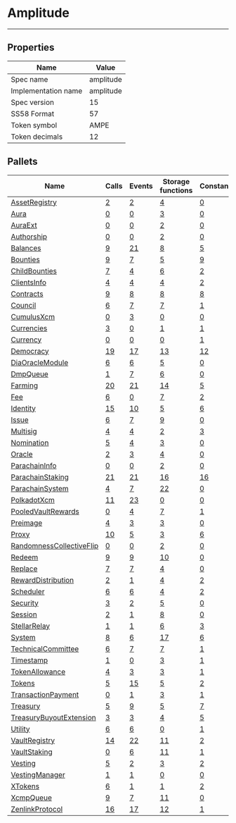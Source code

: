 # Amplitude

---------

## Properties
| Name | Value |
| -------- | -------- |
| Spec name     | amplitude     |
| Implementation name     | amplitude     |
| Spec version     | 15     |
| SS58 Format     | 57     |
| Token symbol      | AMPE     |
| Token decimals      | 12     |

## Pallets
| Name | Calls | Events | Storage functions | Constants | Errors |
| -------- | -------- | -------- | -------- | -------- | -------- |
| [AssetRegistry](assetregistry.md) | [2](assetregistry.md#calls) | [2](assetregistry.md#events) | [4](assetregistry.md#storage-functions) | [0](assetregistry.md#constants) | [5](assetregistry.md#errors) |
| [Aura](aura.md) | [0](aura.md#calls) | [0](aura.md#events) | [3](aura.md#storage-functions) | [0](aura.md#constants) | [0](aura.md#errors) |
| [AuraExt](auraext.md) | [0](auraext.md#calls) | [0](auraext.md#events) | [2](auraext.md#storage-functions) | [0](auraext.md#constants) | [0](auraext.md#errors) |
| [Authorship](authorship.md) | [0](authorship.md#calls) | [0](authorship.md#events) | [2](authorship.md#storage-functions) | [0](authorship.md#constants) | [0](authorship.md#errors) |
| [Balances](balances.md) | [9](balances.md#calls) | [21](balances.md#events) | [8](balances.md#storage-functions) | [5](balances.md#constants) | [10](balances.md#errors) |
| [Bounties](bounties.md) | [9](bounties.md#calls) | [7](bounties.md#events) | [5](bounties.md#storage-functions) | [9](bounties.md#constants) | [11](bounties.md#errors) |
| [ChildBounties](childbounties.md) | [7](childbounties.md#calls) | [4](childbounties.md#events) | [6](childbounties.md#storage-functions) | [2](childbounties.md#constants) | [3](childbounties.md#errors) |
| [ClientsInfo](clientsinfo.md) | [4](clientsinfo.md#calls) | [4](clientsinfo.md#events) | [4](clientsinfo.md#storage-functions) | [2](clientsinfo.md#constants) | [2](clientsinfo.md#errors) |
| [Contracts](contracts.md) | [9](contracts.md#calls) | [8](contracts.md#events) | [8](contracts.md#storage-functions) | [8](contracts.md#constants) | [27](contracts.md#errors) |
| [Council](council.md) | [6](council.md#calls) | [7](council.md#events) | [7](council.md#storage-functions) | [1](council.md#constants) | [10](council.md#errors) |
| [CumulusXcm](cumulusxcm.md) | [0](cumulusxcm.md#calls) | [3](cumulusxcm.md#events) | [0](cumulusxcm.md#storage-functions) | [0](cumulusxcm.md#constants) | [0](cumulusxcm.md#errors) |
| [Currencies](currencies.md) | [3](currencies.md#calls) | [0](currencies.md#events) | [1](currencies.md#storage-functions) | [1](currencies.md#constants) | [3](currencies.md#errors) |
| [Currency](currency.md) | [0](currency.md#calls) | [0](currency.md#events) | [0](currency.md#storage-functions) | [1](currency.md#constants) | [6](currency.md#errors) |
| [Democracy](democracy.md) | [19](democracy.md#calls) | [17](democracy.md#events) | [13](democracy.md#storage-functions) | [12](democracy.md#constants) | [24](democracy.md#errors) |
| [DiaOracleModule](diaoraclemodule.md) | [6](diaoraclemodule.md#calls) | [6](diaoraclemodule.md#events) | [5](diaoraclemodule.md#storage-functions) | [0](diaoraclemodule.md#constants) | [10](diaoraclemodule.md#errors) |
| [DmpQueue](dmpqueue.md) | [1](dmpqueue.md#calls) | [7](dmpqueue.md#events) | [6](dmpqueue.md#storage-functions) | [0](dmpqueue.md#constants) | [2](dmpqueue.md#errors) |
| [Farming](farming.md) | [20](farming.md#calls) | [21](farming.md#events) | [14](farming.md#storage-functions) | [5](farming.md#constants) | [19](farming.md#errors) |
| [Fee](fee.md) | [6](fee.md#calls) | [0](fee.md#events) | [7](fee.md#storage-functions) | [2](fee.md#constants) | [3](fee.md#errors) |
| [Identity](identity.md) | [15](identity.md#calls) | [10](identity.md#events) | [5](identity.md#storage-functions) | [6](identity.md#constants) | [18](identity.md#errors) |
| [Issue](issue.md) | [6](issue.md#calls) | [7](issue.md#events) | [9](issue.md#storage-functions) | [0](issue.md#constants) | [8](issue.md#errors) |
| [Multisig](multisig.md) | [4](multisig.md#calls) | [4](multisig.md#events) | [2](multisig.md#storage-functions) | [3](multisig.md#constants) | [14](multisig.md#errors) |
| [Nomination](nomination.md) | [5](nomination.md#calls) | [4](nomination.md#events) | [3](nomination.md#storage-functions) | [0](nomination.md#constants) | [7](nomination.md#errors) |
| [Oracle](oracle.md) | [2](oracle.md#calls) | [3](oracle.md#events) | [4](oracle.md#storage-functions) | [0](oracle.md#constants) | [3](oracle.md#errors) |
| [ParachainInfo](parachaininfo.md) | [0](parachaininfo.md#calls) | [0](parachaininfo.md#events) | [2](parachaininfo.md#storage-functions) | [0](parachaininfo.md#constants) | [0](parachaininfo.md#errors) |
| [ParachainStaking](parachainstaking.md) | [21](parachainstaking.md#calls) | [21](parachainstaking.md#events) | [16](parachainstaking.md#storage-functions) | [16](parachainstaking.md#constants) | [31](parachainstaking.md#errors) |
| [ParachainSystem](parachainsystem.md) | [4](parachainsystem.md#calls) | [7](parachainsystem.md#events) | [22](parachainsystem.md#storage-functions) | [0](parachainsystem.md#constants) | [8](parachainsystem.md#errors) |
| [PolkadotXcm](polkadotxcm.md) | [11](polkadotxcm.md#calls) | [23](polkadotxcm.md#events) | [0](polkadotxcm.md#storage-functions) | [0](polkadotxcm.md#constants) | [20](polkadotxcm.md#errors) |
| [PooledVaultRewards](pooledvaultrewards.md) | [0](pooledvaultrewards.md#calls) | [4](pooledvaultrewards.md#events) | [7](pooledvaultrewards.md#storage-functions) | [1](pooledvaultrewards.md#constants) | [4](pooledvaultrewards.md#errors) |
| [Preimage](preimage.md) | [4](preimage.md#calls) | [3](preimage.md#events) | [3](preimage.md#storage-functions) | [0](preimage.md#constants) | [6](preimage.md#errors) |
| [Proxy](proxy.md) | [10](proxy.md#calls) | [5](proxy.md#events) | [3](proxy.md#storage-functions) | [6](proxy.md#constants) | [8](proxy.md#errors) |
| [RandomnessCollectiveFlip](randomnesscollectiveflip.md) | [0](randomnesscollectiveflip.md#calls) | [0](randomnesscollectiveflip.md#events) | [2](randomnesscollectiveflip.md#storage-functions) | [0](randomnesscollectiveflip.md#constants) | [0](randomnesscollectiveflip.md#errors) |
| [Redeem](redeem.md) | [9](redeem.md#calls) | [9](redeem.md#events) | [10](redeem.md#storage-functions) | [0](redeem.md#constants) | [11](redeem.md#errors) |
| [Replace](replace.md) | [7](replace.md#calls) | [7](replace.md#events) | [4](replace.md#storage-functions) | [0](replace.md#constants) | [12](replace.md#errors) |
| [RewardDistribution](rewarddistribution.md) | [2](rewarddistribution.md#calls) | [1](rewarddistribution.md#events) | [4](rewarddistribution.md#storage-functions) | [2](rewarddistribution.md#constants) | [6](rewarddistribution.md#errors) |
| [Scheduler](scheduler.md) | [6](scheduler.md#calls) | [6](scheduler.md#events) | [4](scheduler.md#storage-functions) | [2](scheduler.md#constants) | [5](scheduler.md#errors) |
| [Security](security.md) | [3](security.md#calls) | [2](security.md#events) | [5](security.md#storage-functions) | [0](security.md#constants) | [1](security.md#errors) |
| [Session](session.md) | [2](session.md#calls) | [1](session.md#events) | [8](session.md#storage-functions) | [0](session.md#constants) | [5](session.md#errors) |
| [StellarRelay](stellarrelay.md) | [1](stellarrelay.md#calls) | [1](stellarrelay.md#events) | [6](stellarrelay.md#storage-functions) | [3](stellarrelay.md#constants) | [26](stellarrelay.md#errors) |
| [System](system.md) | [8](system.md#calls) | [6](system.md#events) | [17](system.md#storage-functions) | [6](system.md#constants) | [6](system.md#errors) |
| [TechnicalCommittee](technicalcommittee.md) | [6](technicalcommittee.md#calls) | [7](technicalcommittee.md#events) | [7](technicalcommittee.md#storage-functions) | [1](technicalcommittee.md#constants) | [10](technicalcommittee.md#errors) |
| [Timestamp](timestamp.md) | [1](timestamp.md#calls) | [0](timestamp.md#events) | [3](timestamp.md#storage-functions) | [1](timestamp.md#constants) | [0](timestamp.md#errors) |
| [TokenAllowance](tokenallowance.md) | [4](tokenallowance.md#calls) | [3](tokenallowance.md#events) | [3](tokenallowance.md#storage-functions) | [1](tokenallowance.md#constants) | [3](tokenallowance.md#errors) |
| [Tokens](tokens.md) | [5](tokens.md#calls) | [15](tokens.md#events) | [5](tokens.md#storage-functions) | [2](tokens.md#constants) | [8](tokens.md#errors) |
| [TransactionPayment](transactionpayment.md) | [0](transactionpayment.md#calls) | [1](transactionpayment.md#events) | [3](transactionpayment.md#storage-functions) | [1](transactionpayment.md#constants) | [0](transactionpayment.md#errors) |
| [Treasury](treasury.md) | [5](treasury.md#calls) | [9](treasury.md#events) | [5](treasury.md#storage-functions) | [7](treasury.md#constants) | [5](treasury.md#errors) |
| [TreasuryBuyoutExtension](treasurybuyoutextension.md) | [3](treasurybuyoutextension.md#calls) | [3](treasurybuyoutextension.md#events) | [4](treasurybuyoutextension.md#storage-functions) | [5](treasurybuyoutextension.md#constants) | [11](treasurybuyoutextension.md#errors) |
| [Utility](utility.md) | [6](utility.md#calls) | [6](utility.md#events) | [0](utility.md#storage-functions) | [1](utility.md#constants) | [1](utility.md#errors) |
| [VaultRegistry](vaultregistry.md) | [14](vaultregistry.md#calls) | [22](vaultregistry.md#events) | [11](vaultregistry.md#storage-functions) | [2](vaultregistry.md#constants) | [29](vaultregistry.md#errors) |
| [VaultStaking](vaultstaking.md) | [0](vaultstaking.md#calls) | [6](vaultstaking.md#events) | [11](vaultstaking.md#storage-functions) | [1](vaultstaking.md#constants) | [4](vaultstaking.md#errors) |
| [Vesting](vesting.md) | [5](vesting.md#calls) | [2](vesting.md#events) | [3](vesting.md#storage-functions) | [2](vesting.md#constants) | [5](vesting.md#errors) |
| [VestingManager](vestingmanager.md) | [1](vestingmanager.md#calls) | [1](vestingmanager.md#events) | [0](vestingmanager.md#storage-functions) | [0](vestingmanager.md#constants) | [0](vestingmanager.md#errors) |
| [XTokens](xtokens.md) | [6](xtokens.md#calls) | [1](xtokens.md#events) | [1](xtokens.md#storage-functions) | [2](xtokens.md#constants) | [19](xtokens.md#errors) |
| [XcmpQueue](xcmpqueue.md) | [9](xcmpqueue.md#calls) | [7](xcmpqueue.md#events) | [11](xcmpqueue.md#storage-functions) | [0](xcmpqueue.md#constants) | [5](xcmpqueue.md#errors) |
| [ZenlinkProtocol](zenlinkprotocol.md) | [16](zenlinkprotocol.md#calls) | [17](zenlinkprotocol.md#events) | [12](zenlinkprotocol.md#storage-functions) | [1](zenlinkprotocol.md#constants) | [34](zenlinkprotocol.md#errors) |
